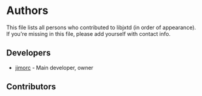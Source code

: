 # Authors

This file lists all persons who contributed to libjxtd (in order of appearance). If you're missing in this file, please add yourself with contact info.

## Developers

* [jimorc](https://computingonplains.wordpress.com) - Main developer, owner

## Contributors
